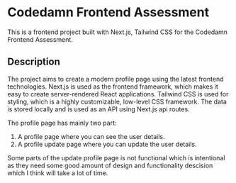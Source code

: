 # Codedamn Frontend Assessment

This is a frontend project built with Next.js, Tailwind CSS for the Codedamn Frontend Assessment.

## Description

The project aims to create a modern profile page using the latest frontend technologies. Next.js is used as the frontend framework, which makes it easy to create server-rendered React applications. Tailwind CSS is used for styling, which is a highly customizable, low-level CSS framework. The data is stored locally and is used as an API using Next.js api routes.

The profile page has mainly two part: 
1. A profile page where you can see the user details.
2. A profile update page where you can update the user details.

Some parts of the update profile page is not functional which is intentional as they need some good amount of design and functionality descision which I think will take a lot of time.
